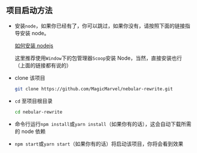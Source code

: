 ## 项目启动方法

-   安装`node`，如果你已经有了，你可以跳过，如果你没有，请按照下面的链接指导安装 node。

    [如何安装 nodejs](http://nodejs.cn/learn/how-to-install-nodejs)

    这里推荐使用`Window`下的包管理器`Scoop`安装 Node，当然，直接安装也行（上面的链接都有说的）

-   clone 该项目
    ```bash
    git clone https://github.com/MagicMarvel/nebular-rewrite.git
    ```
-   `cd` 至项目根目录
    ```bash
    cd nebular-rewrite
    ```
-   命令行运行`npm install`或`yarn install`（如果你有的话），这会自动下载所需的 node 依赖
-   `npm start`或`yarn start`（如果你有的话）将启动该项目，你将会看到效果
